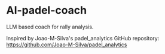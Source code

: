 # AI-padel-coach
LLM based coach for rally analysis.

Inspired by Joao-M-Silva's padel_analytics GitHub repository: https://github.com/Joao-M-Silva/padel_analytics

